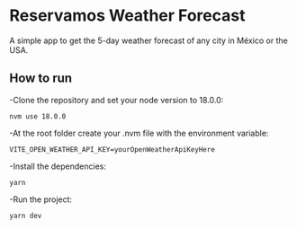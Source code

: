 # Reservamos Weather Forecast
A simple app to get the 5-day weather forecast of any city in México or the USA.

## How to run
-Clone the repository and set your node version to 18.0.0:
```
nvm use 18.0.0
```
-At the root folder create your .nvm file with the environment variable:
```
VITE_OPEN_WEATHER_API_KEY=yourOpenWeatherApiKeyHere
```
-Install the dependencies:
```
yarn
```
-Run the project:
```
yarn dev
```
